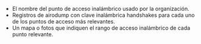 
  * El nombre del punto de acceso inalámbrico usado por la organización.
  * Registros de airodump con clave inalámbrica handshakes para cada uno de los puntos de acceso más relevantes.
  * Un mapa o fotos que indiquen el rango de acceso inalámbrico de cada punto relevante.
